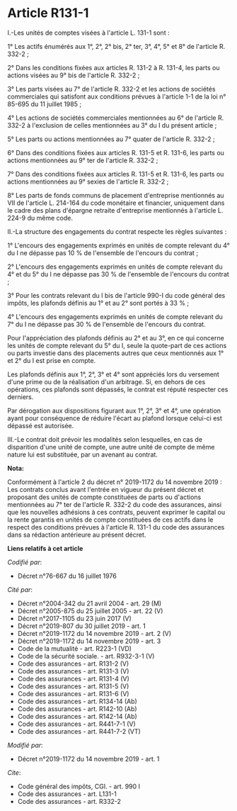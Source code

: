 # Article R131-1

I.-Les unités de comptes visées à l'article L. 131-1 sont :

1° Les actifs énumérés aux 1°, 2°, 2° bis, 2° ter, 3°, 4°, 5° et 8° de l'article R. 332-2 ;

2° Dans les conditions fixées aux articles R. 131-2 à R. 131-4, les parts ou actions visées au 9° bis de l'article R. 332-2 ;

3° Les parts visées au 7° de l'article R. 332-2 et les actions de sociétés commerciales qui satisfont aux conditions prévues
à l'article 1-1 de la loi n° 85-695 du 11 juillet 1985 ;

4° Les actions de sociétés commerciales mentionnées au 6° de l'article R. 332-2 à l'exclusion de celles mentionnées au 3° du
I du présent article ;

5° Les parts ou actions mentionnées au 7° quater de l'article R. 332-2 ;

6° Dans des conditions fixées aux articles R. 131-5 et R. 131-6, les parts ou actions mentionnées au 9° ter de l'article R.
332-2 ;

7° Dans des conditions fixées aux articles R. 131-5 et R. 131-6, les parts ou actions mentionnées au 9° sexies de l'article
R. 332-2 ;

8° Les parts de fonds communs de placement d'entreprise mentionnés au VII de l'article L. 214-164 du code monétaire et
financier, uniquement dans le cadre des plans d'épargne retraite d'entreprise mentionnés à l'article L. 224-9 du même code.

II.-La structure des engagements du contrat respecte les règles suivantes :

1° L'encours des engagements exprimés en unités de compte relevant du 4° du I ne dépasse pas 10 % de l'ensemble de l'encours
du contrat ;

2° L'encours des engagements exprimés en unités de compte relevant du 4° et du 5° du I ne dépasse pas 30 % de l'ensemble de
l'encours du contrat ;

3° Pour les contrats relevant du I bis de l'article 990-I du code général des impôts, les plafonds définis au 1° et au 2°
sont portés à 33 % ;

4° L'encours des engagements exprimés en unités de compte relevant du 7° du I ne dépasse pas 30 % de l'ensemble de l'encours
du contrat.

Pour l'appréciation des plafonds définis au 2° et au 3°, en ce qui concerne les unités de compte relevant du 5° du I, seule
la quote-part de ces actions ou parts investie dans des placements autres que ceux mentionnés aux 1° et 2° du I est prise en
compte.

Les plafonds définis aux 1°, 2°, 3° et 4° sont appréciés lors du versement d'une prime ou de la réalisation d'un arbitrage.
Si, en dehors de ces opérations, ces plafonds sont dépassés, le contrat est réputé respecter ces derniers.

Par dérogation aux dispositions figurant aux 1°, 2°, 3° et 4°, une opération ayant pour conséquence de réduire l'écart au
plafond lorsque celui-ci est dépassé est autorisée.

III.-Le contrat doit prévoir les modalités selon lesquelles, en cas de disparition d'une unité de compte, une autre unité de
compte de même nature lui est substituée, par un avenant au contrat.

**Nota:**

Conformément à l'article 2 du décret n° 2019-1172 du 14 novembre 2019 : Les contrats conclus avant l'entrée en vigueur du
présent décret et proposant des unités de compte constituées de parts ou d'actions mentionnées au 7° ter de l'article R.
332-2 du code des assurances, ainsi que les nouvelles adhésions à ces contrats, peuvent exprimer le capital ou la rente
garantis en unités de compte constituées de ces actifs dans le respect des conditions prévues à l'article R. 131-1 du code
des assurances dans sa rédaction antérieure au présent décret.

**Liens relatifs à cet article**

_Codifié par_:

  - Décret n°76-667 du 16 juillet 1976

_Cité par_:

  - Décret n°2004-342 du 21 avril 2004 - art. 29 (M)
  - Décret n°2005-875 du 25 juillet 2005 - art. 22 (V)
  - Décret n°2017-1105 du 23 juin 2017 (V)
  - Décret n°2019-807 du 30 juillet 2019 - art. 1
  - Décret n°2019-1172 du 14 novembre 2019 - art. 2 (V)
  - Décret n°2019-1172 du 14 novembre 2019 - art. 3
  - Code de la mutualité - art. R223-1 (VD)
  - Code de la sécurité sociale. - art. R932-3-1 (V)
  - Code des assurances - art. R131-2 (V)
  - Code des assurances - art. R131-3 (V)
  - Code des assurances - art. R131-4 (V)
  - Code des assurances - art. R131-5 (V)
  - Code des assurances - art. R131-6 (V)
  - Code des assurances - art. R134-14 (Ab)
  - Code des assurances - art. R142-10 (Ab)
  - Code des assurances - art. R142-14 (Ab)
  - Code des assurances - art. R441-7-1 (V)
  - Code des assurances - art. R441-7-2 (VT)

_Modifié par_:

  - Décret n°2019-1172 du 14 novembre 2019 - art. 1

_Cite_:

  - Code général des impôts, CGI. - art. 990 I
  - Code des assurances - art. L131-1
  - Code des assurances - art. R332-2
